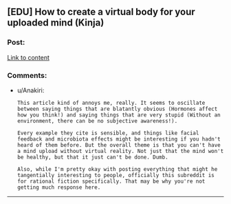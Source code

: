 ## [EDU] How to create a virtual body for your uploaded mind (Kinja)

### Post:

[Link to content](http://io9.com/how-to-create-a-virtual-body-for-your-uploaded-mind-1681815968)

### Comments:

- u/Anakiri:
  ```
  This article kind of annoys me, really. It seems to oscillate between saying things that are blatantly obvious (Hormones affect how you think!) and saying things that are very stupid (Without an environment, there can be no subjective awareness!).

  Every example they cite is sensible, and things like facial feedback and microbiota effects might be interesting if you hadn't heard of them before. But the overall theme is that you can't have a mind upload without virtual reality. Not just that the mind won't be healthy, but that it just can't be done. Dumb.

  Also, while I'm pretty okay with posting everything that might he tangentially interesting to people, officially this subreddit is for rational fiction specifically. That may be why you're not getting much response here.
  ```

---

